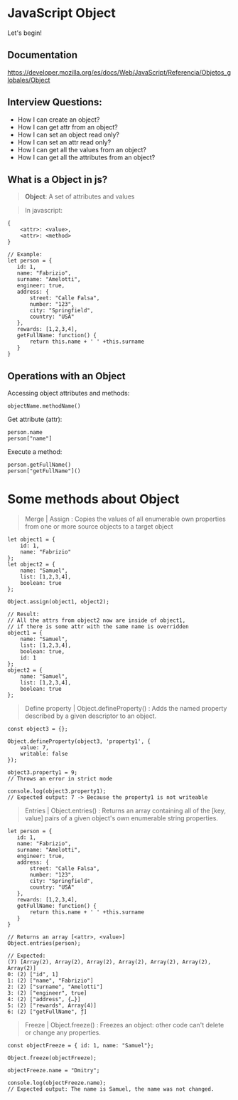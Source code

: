 # JavaScript Object
Let's begin!

## Documentation
https://developer.mozilla.org/es/docs/Web/JavaScript/Referencia/Objetos_globales/Object

## Interview Questions:
* How I can create an object?
* How I can get attr from an object?
* How I can set an object read only?
* How I can set an attr read only?
* How I can get all the values from an object?
* How I can get all the attributes from an object?

## What is a Object in js?
> **Object**: A set of attributes and values

> In javascript: 
```
{
    <attr>: <value>,
    <attr>: <method>
}

// Example:
let person = {
   id: 1,
   name: "Fabrizio",
   surname: "Amelotti",
   engineer: true,
   address: {
       street: "Calle Falsa",
       number: "123",
       city: "Springfield",
       country: "USA"
   },
   rewards: [1,2,3,4],
   getFullName: function() {
       return this.name + ' ' +this.surname
   }
}
``` 

## Operations with an Object
Accessing object attributes and methods:
```
objectName.methodName()
```

Get attribute (attr):
```
person.name
person["name"]
```

Execute a method:
```
person.getFullName()
person["getFullName"]()
```

# Some methods about Object
> Merge | Assign : Copies the values of all enumerable own properties from one or more source objects to a target object
```
let object1 = {
    id: 1,
    name: "Fabrizio"
};
let object2 = {
    name: "Samuel",
    list: [1,2,3,4],
    boolean: true
};

Object.assign(object1, object2);

// Result:
// All the attrs from object2 now are inside of object1, 
// if there is some attr with the same name is overridden
object1 = {
    name: "Samuel",
    list: [1,2,3,4],
    boolean: true,
    id: 1
};
object2 = {
    name: "Samuel",
    list: [1,2,3,4],
    boolean: true
};
```

> Define property | Object.defineProperty() : Adds the named property described by a given descriptor to an object.
```
const object3 = {};

Object.defineProperty(object3, 'property1', {
    value: 7,
    writable: false
});

object3.property1 = 9;
// Throws an error in strict mode

console.log(object3.property1);
// Expected output: 7 -> Because the property1 is not writeable
 ```

> Entries | Object.entries() : Returns an array containing all of the [key, value] pairs of a given object's own enumerable string properties.
```
let person = {
   id: 1,
   name: "Fabrizio",
   surname: "Amelotti",
   engineer: true,
   address: {
       street: "Calle Falsa",
       number: "123",
       city: "Springfield",
       country: "USA"
   },
   rewards: [1,2,3,4],
   getFullName: function() {
       return this.name + ' ' +this.surname
   }
}

// Returns an array [<attr>, <value>]
Object.entries(person);

// Expected:
(7) [Array(2), Array(2), Array(2), Array(2), Array(2), Array(2), Array(2)]
0: (2) ["id", 1]
1: (2) ["name", "Fabrizio"]
2: (2) ["surname", "Amelotti"]
3: (2) ["engineer", true]
4: (2) ["address", {…}]
5: (2) ["rewards", Array(4)]
6: (2) ["getFullName", ƒ]
 ```

> Freeze | Object.freeze() : Freezes an object: other code can't delete or change any properties.
```
const objectFreeze = { id: 1, name: "Samuel"};

Object.freeze(objectFreeze);

objectFreeze.name = "Dmitry";

console.log(objectFreeze.name);
// Expected output: The name is Samuel, the name was not changed.
 ```

